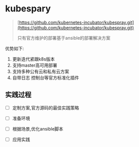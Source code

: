 # kubespary

> [https://github.com/kubernetes-incubator/kubespray.git](https://github.com/kubernetes-incubator/kubespray.git)
>
> 只有官方维护的部署基于ansible的部署解决方案

优势如下:

1. 更新迭代紧跟k8s版本
2. 支持master高可用部署
3. 支持多种公有云和私有云方案
4. 自带日志 控制台等官方标准化插件

## 实践过程

* [ ] 定制方案,官方源码的最佳实践策略
* [ ] 准备环境
* [ ] 根据场景,优化ansible脚本
* [ ] 应用实践



